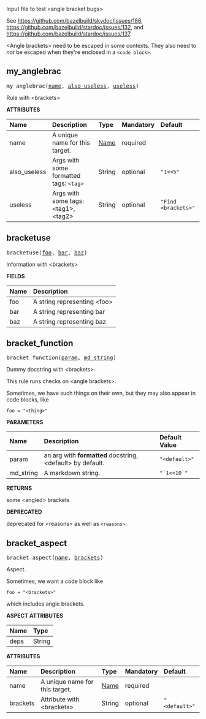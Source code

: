 <!-- Generated with Stardoc: http://skydoc.bazel.build -->

Input file to test &lt;angle bracket bugs&gt;

See https://github.com/bazelbuild/skydoc/issues/186,
https://github.com/bazelbuild/stardoc/issues/132,
and https://github.com/bazelbuild/stardoc/issues/137.

&lt;Angle brackets&gt; need to be escaped in some contexts.
They also need to _not_ be escaped when they're enclosed
in a `<code block>`.


<a id="my_anglebrac"></a>

## my_anglebrac

<pre>
my_anglebrac(<a href="#my_anglebrac-name">name</a>, <a href="#my_anglebrac-also_useless">also_useless</a>, <a href="#my_anglebrac-useless">useless</a>)
</pre>

Rule with &lt;brackets&gt;

**ATTRIBUTES**


| Name  | Description | Type | Mandatory | Default |
| :------------- | :------------- | :------------- | :------------- | :------------- |
| <a id="my_anglebrac-name"></a>name |  A unique name for this target.   | <a href="https://bazel.build/concepts/labels#target-names">Name</a> | required |  |
| <a id="my_anglebrac-also_useless"></a>also_useless |  Args with some formatted tags: <code>&lt;tag&gt;</code>   | String | optional | <code>"1&lt;&lt;5"</code> |
| <a id="my_anglebrac-useless"></a>useless |  Args with some tags: &lt;tag1&gt;, &lt;tag2&gt;   | String | optional | <code>"Find &lt;brackets&gt;"</code> |


<a id="bracketuse"></a>

## bracketuse

<pre>
bracketuse(<a href="#bracketuse-foo">foo</a>, <a href="#bracketuse-bar">bar</a>, <a href="#bracketuse-baz">baz</a>)
</pre>

Information with &lt;brackets&gt;

**FIELDS**


| Name  | Description |
| :------------- | :------------- |
| <a id="bracketuse-foo"></a>foo |  A string representing &lt;foo&gt;    |
| <a id="bracketuse-bar"></a>bar |  A string representing bar    |
| <a id="bracketuse-baz"></a>baz |  A string representing baz    |


<a id="bracket_function"></a>

## bracket_function

<pre>
bracket_function(<a href="#bracket_function-param">param</a>, <a href="#bracket_function-md_string">md_string</a>)
</pre>

Dummy docstring with &lt;brackets&gt;.

This rule runs checks on &lt;angle brackets&gt;.

Sometimes, we have such things on their own, but they may
also appear in code blocks, like

```starlark
foo = "<thing>"
```


**PARAMETERS**


| Name  | Description | Default Value |
| :------------- | :------------- | :------------- |
| <a id="bracket_function-param"></a>param |  an arg with **formatted** docstring, &lt;default&gt; by default.   |  <code>"&lt;default&gt;"</code> |
| <a id="bracket_function-md_string"></a>md_string |  A markdown string.   |  <code>"&#96;1&lt;&lt;10&#96;"</code> |

**RETURNS**

some &lt;angled&gt; brackets

**DEPRECATED**

deprecated for &lt;reasons&gt; as well as `<reasons>`.


<a id="bracket_aspect"></a>

## bracket_aspect

<pre>
bracket_aspect(<a href="#bracket_aspect-name">name</a>, <a href="#bracket_aspect-brackets">brackets</a>)
</pre>

Aspect.

Sometimes, we want a code block like
```starlark
foo = "<brackets>"
```
which includes angle brackets.


**ASPECT ATTRIBUTES**


| Name | Type |
| :------------- | :------------- |
| deps| String |


**ATTRIBUTES**


| Name  | Description | Type | Mandatory | Default |
| :------------- | :------------- | :------------- | :------------- | :------------- |
| <a id="bracket_aspect-name"></a>name |  A unique name for this target.   | <a href="https://bazel.build/concepts/labels#target-names">Name</a> | required |   |
| <a id="bracket_aspect-brackets"></a>brackets |  Attribute with &lt;brackets&gt;   | String | optional |  <code>"&lt;default&gt;"</code>   |


